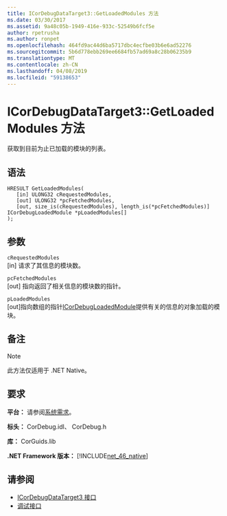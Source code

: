 ```yaml
---
title: ICorDebugDataTarget3::GetLoadedModules 方法
ms.date: 03/30/2017
ms.assetid: 9a48c05b-1949-416e-933c-52549b6fcf5e
author: rpetrusha
ms.author: ronpet
ms.openlocfilehash: 464fd9ac44d6ba5717dbc4ecfbe03b6e6ad52276
ms.sourcegitcommit: 5b6d778ebb269ee6684fb57ad69a8c28b06235b9
ms.translationtype: MT
ms.contentlocale: zh-CN
ms.lasthandoff: 04/08/2019
ms.locfileid: "59138653"
---
```

# <a name="icordebugdatatarget3getloadedmodules-method"></a>ICorDebugDataTarget3::GetLoadedModules 方法
获取到目前为止已加载的模块的列表。  
  
## <a name="syntax"></a>语法  
  
```  
HRESULT GetLoadedModules(  
   [in] ULONG32 cRequestedModules,  
   [out] ULONG32 *pcFetchedModules,  
   [out, size_is(cRequestedModules), length_is(*pcFetchedModules)] ICorDebugLoadedModule *pLoadedModules[]  
);  
```  
  
## <a name="parameters"></a>参数  
 `cRequestedModules`  
 [in] 请求了其信息的模块数。  
  
 `pcFetchedModules`  
 [out] 指向返回了相关信息的模块数的指针。  
  
 `pLoadedModules`  
 [out]指向数组的指针[ICorDebugLoadedModule](../../../../docs/framework/unmanaged-api/debugging/icordebugloadedmodule-interface.md)提供有关的信息的对象加载的模块。  
  
## <a name="remarks"></a>备注  
  
> [!NOTE]
>  此方法仅适用于 .NET Native。  
  
## <a name="requirements"></a>要求  
 **平台：** 请参阅[系统需求](../../../../docs/framework/get-started/system-requirements.md)。  
  
 **标头：** CorDebug.idl、 CorDebug.h  
  
 **库：** CorGuids.lib  
  
 **.NET Framework 版本：** [!INCLUDE[net_46_native](../../../../includes/net-46-native-md.md)]  
  
## <a name="see-also"></a>请参阅

- [ICorDebugDataTarget3 接口](../../../../docs/framework/unmanaged-api/debugging/icordebugdatatarget3-interface.md)
- [调试接口](../../../../docs/framework/unmanaged-api/debugging/debugging-interfaces.md)
